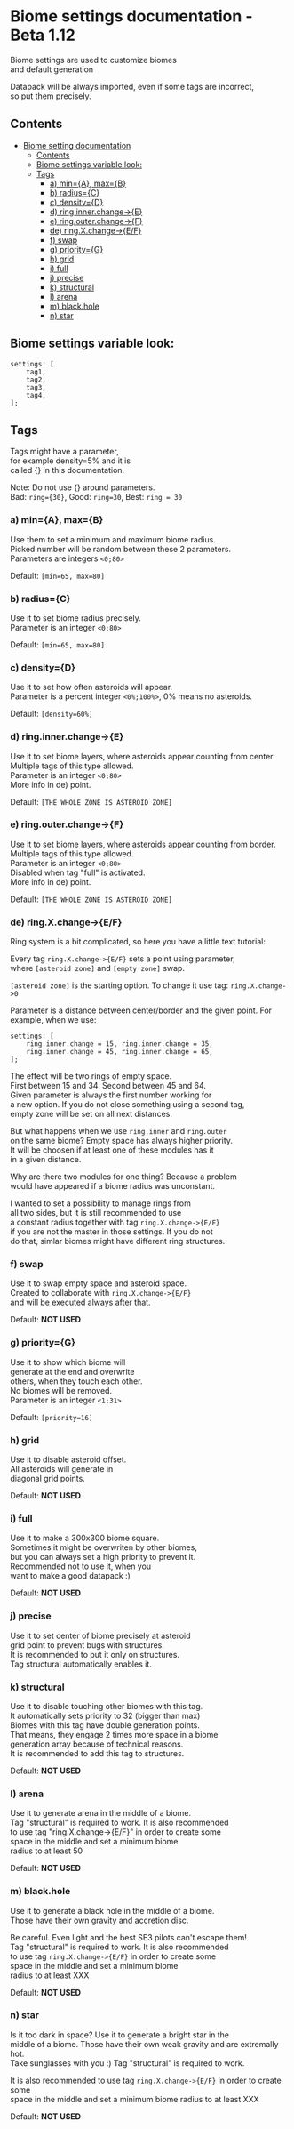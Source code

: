 # Biome settings documentation - Beta 1.12

Biome settings are used to customize biomes  
and default generation

Datapack will be always imported, even if some tags are incorrect,  
so put them precisely.

## Contents

- [Biome setting documentation](#biome-setting-documentation)
  - [Contents](#contents)
  - [Biome settings variable look:](#biome-settings-variable-look)
  - [Tags](#tags)
    - [a) min={A}, max={B}](#a-mina-maxb)
    - [b) radius={C}](#b-radiusc)
    - [c) density={D}](#c-densityd)
    - [d) ring.inner.change->{E}](#d-ringinnerchange-e)
    - [e) ring.outer.change->{F}](#e-ringouterchange-f)
    - [de) ring.X.change->{E/F}](#de-ringxchange-ef)
    - [f) swap](#f-swap)
    - [g) priority={G}](#g-priorityg)
    - [h) grid](#h-grid)
    - [i) full](#i-full)
    - [j) precise](#j-precise)
    - [k) structural](#k-structural)
    - [l) arena](#l-arena)
    - [m) black.hole](#m-blackhole)
    - [n) star](#n-star)

## Biome settings variable look:

```text
settings: [
	tag1,
	tag2,
	tag3,
	tag4,
];
```

## Tags

Tags might have a parameter,  
for example density=5% and it is  
called {} in this documentation.

Note: Do not use {} around parameters.  
Bad: `ring={30}`, Good: `ring=30`, Best: `ring = 30`

### a) min={A}, max={B}

Use them to set a minimum and maximum biome radius.  
Picked number will be random between these 2 parameters.  
Parameters are integers `<0;80>`  

Default: `[min=65, max=80]`

### b) radius={C}

Use it to set biome radius precisely.  
Parameter is an integer `<0;80>`

Default: `[min=65, max=80]`

### c) density={D}

Use it to set how often asteroids will appear.  
Parameter is a percent integer `<0%;100%>`, 0% means no asteroids.

Default: `[density=60%]`

### d) ring.inner.change->{E}

Use it to set biome layers, where asteroids appear counting from center.  
Multiple tags of this type allowed.  
Parameter is an integer `<0;80>`  
More info in de) point.

Default: `[THE WHOLE ZONE IS ASTEROID ZONE]`

### e) ring.outer.change->{F}

Use it to set biome layers, where asteroids appear counting from border.  
Multiple tags of this type allowed.  
Parameter is an integer `<0;80>`  
Disabled when tag "full" is activated.  
More info in de) point.

Default: `[THE WHOLE ZONE IS ASTEROID ZONE]`

### de) ring.X.change->{E/F}

Ring system is a bit complicated, so here you have a little text tutorial:

Every tag `ring.X.change->{E/F}` sets a point using parameter,  
where `[asteroid zone]` and `[empty zone]` swap.

`[asteroid zone]` is the starting option. To change it use tag: `ring.X.change->0`

Parameter is a distance between center/border and the given point.
For example, when we use:

```text
settings: [
	ring.inner.change = 15, ring.inner.change = 35,
	ring.inner.change = 45, ring.inner.change = 65,
];
```

The effect will be two rings of empty space.  
First between 15 and 34. Second between 45 and 64.  
Given parameter is always the first number working for  
a new option. If you do not close something using a second tag,  
empty zone will be set on all next distances.  

But what happens when we use `ring.inner` and `ring.outer`  
on the same biome? Empty space has always higher priority.  
It will be choosen if at least one of these modules has it  
in a given distance.  

Why are there two modules for one thing? Because a problem  
would have appeared if a biome radius was unconstant.

I wanted to set a possibility to manage rings from  
all two sides, but it is still recommended to use  
a constant radius together with tag `ring.X.change->{E/F}`  
if you are not the master in those settings. If you do not  
do that, simlar biomes might have different ring structures.

### f) swap

Use it to swap empty space and asteroid space.  
Created to collaborate with `ring.X.change->{E/F}`  
and will be executed always after that.  

Default: **NOT USED**

### g) priority={G}

Use it to show which biome will  
generate at the end and overwrite  
others, when they touch each other.  
No biomes will be removed.  
Parameter is an integer `<1;31>`  

Default: `[priority=16]`

### h) grid

Use it to disable asteroid offset.  
All asteroids will generate in  
diagonal grid points.  

Default: **NOT USED**

### i) full

Use it to make a 300x300 biome square.  
Sometimes it might be overwriten by other biomes,  
but you can always set a high priority to prevent it.  
Recommended not to use it, when you  
want to make a good datapack :)  

Default: **NOT USED**

### j) precise

Use it to set center of biome precisely at asteroid  
grid point to prevent bugs with structures.  
It is recommended to put it only on structures.  
Tag structural automatically enables it.

### k) structural

Use it to disable touching other biomes with this tag.  
It automatically sets priority to 32 (bigger than max)  
Biomes with this tag have double generation points.  
That means, they engage 2 times more space in a biome  
generation array because of technical reasons.  
It is recommended to add this tag to structures.  

Default: **NOT USED**

### l) arena

Use it to generate arena in the middle of a biome.  
Tag "structural" is required to work. It is also recommended  
to use tag "ring.X.change->{E/F}" in order to create some  
space in the middle and set a minimum biome  
radius to at least 50

Default: **NOT USED**

### m) black.hole

Use it to generate a black hole in the middle of a biome.  
Those have their own gravity and accretion disc.

Be careful. Even light and the best SE3 pilots can't escape them!  
Tag "structural" is required to work. It is also recommended  
to use tag `ring.X.change->{E/F}` in order to create some  
space in the middle and set a minimum biome  
radius to at least XXX

Default: **NOT USED**

### n) star

Is it too dark in space? Use it to generate a bright star in the  
middle of a biome. Those have their own weak gravity and are extremally hot.  
Take sunglasses with you :) Tag "structural" is required to work.  

It is also recommended to use tag `ring.X.change->{E/F}` in order to create some  
space in the middle and set a minimum biome radius to at least XXX

Default: **NOT USED**
